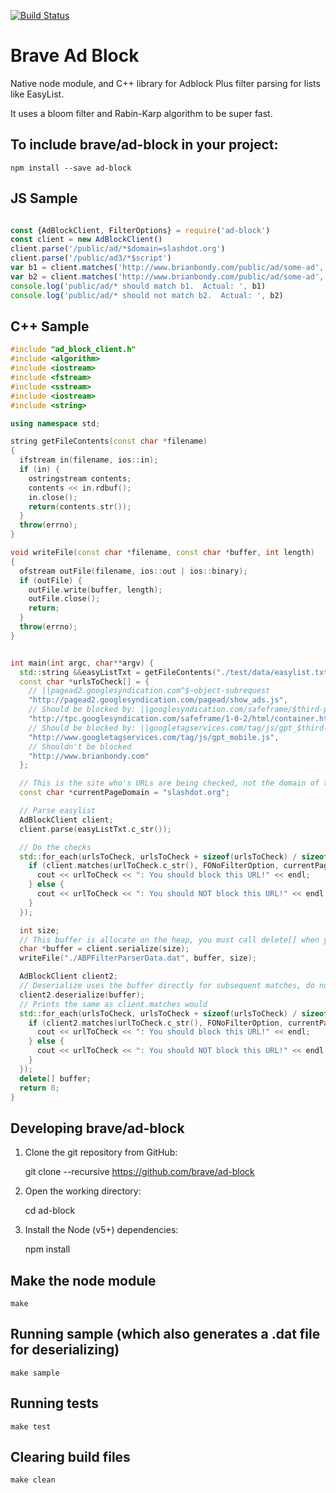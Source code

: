 [![Build Status](https://travis-ci.org/brave/ad-block.svg?branch=master)](https://travis-ci.org/brave/ad-block)

# Brave Ad Block

Native node module, and C++ library for Adblock Plus filter parsing for lists like EasyList.

It uses a bloom filter and Rabin-Karp algorithm to be super fast.

## To include brave/ad-block in your project:

```
npm install --save ad-block
```

## JS Sample

```javascript

const {AdBlockClient, FilterOptions} = require('ad-block')
const client = new AdBlockClient()
client.parse('/public/ad/*$domain=slashdot.org')
client.parse('/public/ad3/*$script')
var b1 = client.matches('http://www.brianbondy.com/public/ad/some-ad', FilterOptions.script, 'slashdot.org')
var b2 = client.matches('http://www.brianbondy.com/public/ad/some-ad', FilterOptions.script, 'digg.com')
console.log('public/ad/* should match b1.  Actual: ', b1)
console.log('public/ad/* should not match b2.  Actual: ', b2)
```

## C++ Sample

```c++
#include "ad_block_client.h"
#include <algorithm>
#include <iostream>
#include <fstream>
#include <sstream>
#include <iostream>
#include <string>

using namespace std;

string getFileContents(const char *filename)
{
  ifstream in(filename, ios::in);
  if (in) {
    ostringstream contents;
    contents << in.rdbuf();
    in.close();
    return(contents.str());
  }
  throw(errno);
}

void writeFile(const char *filename, const char *buffer, int length)
{
  ofstream outFile(filename, ios::out | ios::binary);
  if (outFile) {
    outFile.write(buffer, length);
    outFile.close();
    return;
  }
  throw(errno);
}


int main(int argc, char**argv) {
  std::string &&easyListTxt = getFileContents("./test/data/easylist.txt");
  const char *urlsToCheck[] = {
    // ||pagead2.googlesyndication.com^$~object-subrequest
    "http://pagead2.googlesyndication.com/pagead/show_ads.js",
    // Should be blocked by: ||googlesyndication.com/safeframe/$third-party
    "http://tpc.googlesyndication.com/safeframe/1-0-2/html/container.html",
    // Should be blocked by: ||googletagservices.com/tag/js/gpt_$third-party
    "http://www.googletagservices.com/tag/js/gpt_mobile.js",
    // Shouldn't be blocked
    "http://www.brianbondy.com"
  };

  // This is the site who's URLs are being checked, not the domain of the URL being checked.
  const char *currentPageDomain = "slashdot.org";

  // Parse easylist
  AdBlockClient client;
  client.parse(easyListTxt.c_str());

  // Do the checks
  std::for_each(urlsToCheck, urlsToCheck + sizeof(urlsToCheck) / sizeof(urlsToCheck[0]), [&client, currentPageDomain](std::string const &urlToCheck) {
    if (client.matches(urlToCheck.c_str(), FONoFilterOption, currentPageDomain)) {
      cout << urlToCheck << ": You should block this URL!" << endl;
    } else {
      cout << urlToCheck << ": You should NOT block this URL!" << endl;
    }
  });

  int size;
  // This buffer is allocate on the heap, you must call delete[] when you're done using it.
  char *buffer = client.serialize(size);
  writeFile("./ABPFilterParserData.dat", buffer, size);

  AdBlockClient client2;
  // Deserialize uses the buffer directly for subsequent matches, do not free until all matches are done.
  client2.deserialize(buffer);
  // Prints the same as client.matches would
  std::for_each(urlsToCheck, urlsToCheck + sizeof(urlsToCheck) / sizeof(urlsToCheck[0]), [&client2, currentPageDomain](std::string const &urlToCheck) {
    if (client2.matches(urlToCheck.c_str(), FONoFilterOption, currentPageDomain)) {
      cout << urlToCheck << ": You should block this URL!" << endl;
    } else {
      cout << urlToCheck << ": You should NOT block this URL!" << endl;
    }
  });
  delete[] buffer;
  return 0;
}
```

## Developing brave/ad-block

1. Clone the git repository from GitHub:

    git clone --recursive https://github.com/brave/ad-block

2. Open the working directory:

    cd ad-block

3. Install the Node (v5+) dependencies:

    npm install


## Make the node module

```
make
```

## Running sample (which also generates a .dat file for deserializing)

```
make sample
```

## Running tests

```
make test
```

## Clearing build files
```
make clean
```

